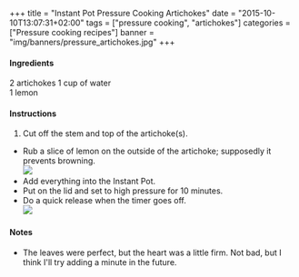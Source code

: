 +++
title = "Instant Pot Pressure Cooking Artichokes"
date = "2015-10-10T13:07:31+02:00"
tags = ["pressure cooking", "artichokes"]
categories = ["Pressure cooking recipes"]
banner = "img/banners/pressure_artichokes.jpg"
+++

#### Ingredients
2 artichokes
1 cup of water  
1 lemon  

#### Instructions
1. Cut off the stem and top of the artichoke(s).
* Rub a slice of lemon on the outside of the artichoke; supposedly it prevents browning.  
![](/cook/img/banners/pressure_artichokes_2.jpg)  
* Add everything into the Instant Pot.  
* Put on the lid and set to high pressure for 10 minutes.  
* Do a quick release when the timer goes off.  
![](/cook/img/banners/pressure_artichokes.jpg)

#### Notes
* The leaves were perfect, but the heart was a little firm. Not bad, but I think I'll try adding a minute in the future.  
